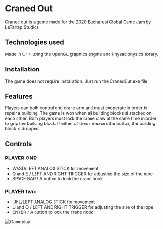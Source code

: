 # Craned Out

Craned out is a game made for the 2020 Bucharest Global Game Jam by LeTartap Studios

## Technologies used
Made in C++ using the OpenGL graphics engine and Physac physics library.

## Installation
The game does not require installation. Just run the CranedOut.exe file

## Features

Players can both control one crane arm and must cooperate in order to repair a building. The game is won when all building blocks al stacked on each other.
Both players must lock the crane claw at the same time in order to grip the building block. If either of them releases the button, the building block is dropped.


## Controls

### PLAYER ONE:
* WASD/LEFT ANALOG STICK for movement
* Q and E / LEFT AND RIGHT TRIGGER for adjusting the size of the rope
* SPACE BAR / A button to lock the crane hook

### PLAYER two:
* IJKL/LEFT ANALOG STICK for movement
* U and O / LEFT AND RIGHT TRIGGER for adjusting the size of the rope
* ENTER / A button to lock the crane hook


![Gameplay](https://i.imgur.com/mRU2qte.png)
